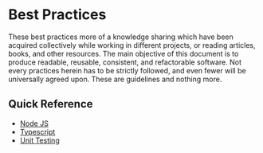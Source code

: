 # Best Practices

These best practices more of a knowledge sharing which have been acquired collectively while working in different projects, or reading articles, books, and other resources. The main objective of this document is to produce readable, reusable, consistent, and refactorable software. Not every practices herein has to be strictly followed, and even fewer will be universally agreed upon. These are guidelines and nothing more.

## Quick Reference

- [Node JS](./node-js.md)
- [Typescript](./typescript.md)
- [Unit Testing](./unit-testing.md)
